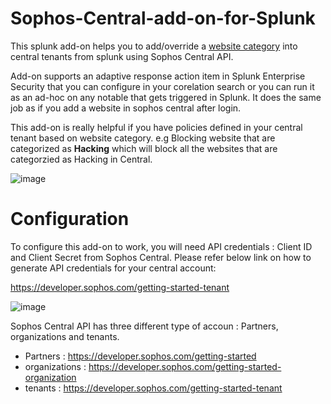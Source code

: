 # Sophos-Central-add-on-for-Splunk

This splunk add-on helps you to add/override a [website category](https://docs.sophos.com/central/Partner/help/en-us/central/common/tasks/ConfigureWebsiteList.html) into central tenants from splunk using Sophos Central API. 

Add-on supports an adaptive response action item in Splunk Enterprise Security that you can configure in your corelation search or you can run it as an ad-hoc on any notable that gets triggered in Splunk. It does the same job as if you add a website in sophos central after login. 

This add-on is really helpful if you have policies defined in your central tenant based on website category. e.g Blocking website that are categorized as **Hacking** which will block all the websites that are categorzied as Hacking in Central.

![image](https://user-images.githubusercontent.com/65529349/125061700-3b220400-e0cb-11eb-9d35-34e845403ee6.png)
  
# Configuration

To configure this add-on to work, you will need API credentials : Client ID and Client Secret from Sophos Central. Please refer below link on how to generate API credentials for your central account:

https://developer.sophos.com/getting-started-tenant

![image](https://user-images.githubusercontent.com/65529349/125064442-4d517180-e0ce-11eb-91fb-1838f832009d.png)

Sophos Central API has three different type of accoun : Partners, organizations and tenants.  

* Partners : https://developer.sophos.com/getting-started
* organizations : https://developer.sophos.com/getting-started-organization
* tenants : https://developer.sophos.com/getting-started-tenant

